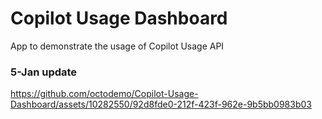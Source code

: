 # Copilot Usage Dashboard
App to demonstrate the usage of Copilot Usage API

### 5-Jan update

https://github.com/octodemo/Copilot-Usage-Dashboard/assets/10282550/92d8fde0-212f-423f-962e-9b5bb0983b03

